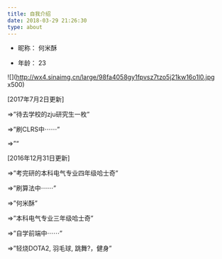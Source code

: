 ```yaml
---
title: 自我介绍
date: 2018-03-29 21:26:30
type: about
---
```


- 昵称： 何米酥

- 年龄： 23

![](http://wx4.sinaimg.cn/large/98fa4058gy1fpvsz7tzo5j21kw16o1l0.jpg x500)

[2017年7月2日更新]

=>”待去学校的zju研究生一枚”

=>”刷CLRS中⋯⋯”

=>”“

[2016年12月31日更新]

=>”考完研的本科电气专业四年级哈士奇”

=>”刷算法中⋯⋯”

=>”何米酥”

=>”本科电气专业三年级哈士奇”

=>”自学前端中⋯⋯”

=>”轻烧DOTA2, 羽毛球, 跳舞?，健身”
